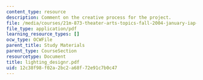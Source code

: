 ```yaml
---
content_type: resource
description: Comment on the creative process for the project.
file: /media/courses/21m-873-theater-arts-topics-fall-2004-january-iap-2005/12c38f98f02a2bc2a68f72e91c7b0c47_lighting_designr.pdf
file_type: application/pdf
learning_resource_types: []
ocw_type: OCWFile
parent_title: Study Materials
parent_type: CourseSection
resourcetype: Document
title: lighting_designr.pdf
uid: 12c38f98-f02a-2bc2-a68f-72e91c7b0c47
---
```

